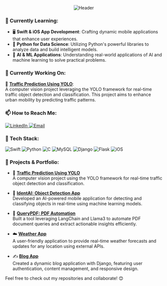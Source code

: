 <div align="center">
  <img src="https://capsule-render.vercel.app/api?type=venom&height=300&color=gradient&text=Dhanya%20Kini%20B&reversal=false&textBg=false&fontColor=black&animation=fadeIn&desc=✨%20Aspiring%20AI-ML%20Engineer%20✨&fontSize=60&descSize=20" alt="Header" />
</div>

### 🌱 Currently Learning:
- 🖥️ **Swift & iOS App Development**: Crafting dynamic mobile applications that enhance user experiences.
- 🐍 **Python for Data Science**: Utilizing Python's powerful libraries to analyze data and build intelligent models.
- 🤖 **AI & ML Applications**: Understanding real-world applications of AI and machine learning to solve practical problems.


### 🔭 Currently Working On:
🚦 **[Traffic Prediction Using YOLO](https://github.com/dhanyakini/YOLO-Traffic)**:  
  A computer vision project leveraging the YOLO framework for real-time traffic object detection and classification. This project aims to enhance urban mobility by predicting traffic patterns.

### 📫 How to Reach Me:
<div>
  <a href="https://www.linkedin.com/in/b-dhanya-kini/">
    <img src="https://img.shields.io/badge/LinkedIn-0077B5?style=for-the-badge&logo=linkedin&logoColor=white" alt="LinkedIn"/>
  </a>
  
  <a href="mailto:dhanyakini@gmail.com">
    <img src="https://img.shields.io/badge/Email-D14836?style=for-the-badge&logo=gmail&logoColor=white" alt="Email"/>
  </a>
</div>

### 🚀 Tech Stack:
<div>
  <img src="https://img.shields.io/badge/Swift-FA7343?style=for-the-badge&logo=swift&logoColor=white" alt="Swift" />
  <img src="https://img.shields.io/badge/Python-3776AB?style=for-the-badge&logo=python&logoColor=white" alt="Python" />
  <img src="https://img.shields.io/badge/C-00599C?style=for-the-badge&logo=c&logoColor=white" alt="C" />
  <img src="https://img.shields.io/badge/MySQL-4479A1?style=for-the-badge&logo=mysql&logoColor=white" alt="MySQL" />
  <img src="https://img.shields.io/badge/Django-092E20?style=for-the-badge&logo=django&logoColor=white" alt="Django" />
  <img src="https://img.shields.io/badge/Flask-000000?style=for-the-badge&logo=flask&logoColor=white" alt="Flask" />
  <img src="https://img.shields.io/badge/iOS-000000?style=for-the-badge&logo=apple&logoColor=white" alt="iOS" />
</div>

### 🔗 Projects & Portfolio:
- 🚦 **[Traffic Prediction Using YOLO](https://github.com/dhanyakini/YOLO-Traffic)**  
  A computer vision project using the YOLO framework for real-time traffic object detection and classification.

- 🤖 **[IdentAI: Object Detection App](https://github.com/dhanyakini/IdentAI-Object-Detection-App)**  
  Developed an AI-powered mobile application for detecting and classifying objects in real-time using machine learning models.

- 📄 **[QueryPDF: PDF Automation](https://github.com/dhanyakini/PDF-Automation-Using-LangChain-and-Llama3)**  
  Built a tool leveraging LangChain and Llama3 to automate PDF document queries and extract actionable insights efficiently.

- ☁️ **[Weather App](https://github.com/dhanyakini/Weather-App)**  
  A user-friendly application to provide real-time weather forecasts and updates for any location using external APIs.

- ✍️ **[Blog App](https://github.com/dhanyakini/Django-Blog-App)**  
  Created a dynamic blog application with Django, featuring user authentication, content management, and responsive design.

Feel free to check out my repositories and collaborate! 😊
